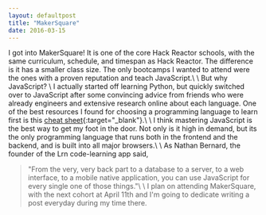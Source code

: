 ```yaml
---
layout: defaultpost
title: "MakerSquare"
date: 2016-03-15
---
```


I got into MakerSquare! It is one of the core Hack Reactor schools, with the same curriculum, schedule, and timespan as Hack Reactor. The difference is it has a smaller class size. The only bootcamps I wanted to attend were the ones with a proven reputation and teach JavaScript.\\
\\
But why JavaScript?
\\
I actually started off learning Python, but quickly switched over to JavaScript after some convincing advice from friends who were already engineers and extensive research online about each language. One of the best resources I found for choosing a programming language to learn first is this [cheat sheet](http://makeawebsitehub.com/which-programming-language/){:target="_blank"}.\\
\\
I think mastering JavaScript is the best way to get my foot in the door. Not only is it high in demand, but its the only programming language that runs both in the frontend and the backend, and is built into all major browsers.\\
\\
As Nathan Bernard, the founder of the Lrn code-learning app said,
> "From the very, very back part to a database to a server, to a web interface, to a mobile native application, you can use JavaScript for every single one of those things."\\
\\
I plan on attending MakerSquare, with the next cohort at April 11th and I'm going to dedicate writing a post everyday during my time there.